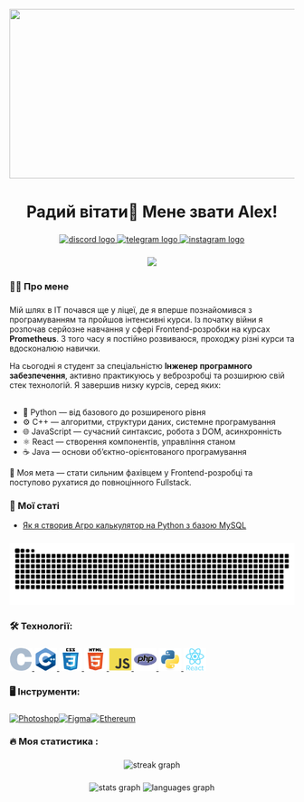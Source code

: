 <br clear="both">

<div align="center">
  <img height="300" width="600" src="https://user-images.githubusercontent.com/74038190/225813708-98b745f2-7d22-48cf-9150-083f1b00d6c9.gif"  />
</div>

###

<h1 align="center">Радий вітати👋 Мене звати Alex!</h1>

###

<div align="center">
  <a href="https://www.youtube.com/@link" target="_blank">
    <img src="https://img.shields.io/static/v1?message=Discord&logo=discord&label=&color=3f51b5&logoColor=white&labelColor=&style=for-the-badge" height="25" alt="discord logo"  />
  </a>
  <a href="https://t.me/link" target="_blank">
    <img src="https://img.shields.io/static/v1?message=Telegram&logo=telegram&label=&color=2CA5E0&logoColor=white&labelColor=&style=for-the-badge" height="25" alt="telegram logo"  />
  </a>
  <a href="https://www.instagram.com/link" target="_blank">
    <img src="https://img.shields.io/static/v1?message=Instagram&logo=instagram&label=&color=FE0A6F&logoColor=white&labelColor=&style=for-the-badge" height="25" alt="instagram logo"  />
  </a>
</div>

###

<div align="center">
  <img src="https://visitor-badge.laobi.icu/badge?page_id=SachovskiyAlex.SachovskiyAlex&"  />
</div>

###
<h3 align="left">👨‍💻 Про мене</h3>

###

<p align="left">
Мій шлях в IT почався ще у ліцеї, де я вперше познайомився з програмуванням та пройшов інтенсивні курси. 
Із початку війни я розпочав серйозне навчання у сфері Frontend-розробки на курсах <b>Prometheus</b>. 
З того часу я постійно розвиваюся, проходжу різні курси та вдосконалюю навички.

На сьогодні я студент за спеціальністю <b>Інженер програмного забезпечення</b>, активно практикуюсь у веброзробці та розширюю свій стек технологій. 
Я завершив низку курсів, серед яких:
<br><br>
- 🐍 Python — від базового до розширеного рівня  
- ⚙️ C++ — алгоритми, структури даних, системне програмування  
- 🌐 JavaScript — сучасний синтаксис, робота з DOM, асинхронність  
- ⚛️ React — створення компонентів, управління станом  
- ☕ Java — основи об’єктно-орієнтованого програмування  

🚀 Моя мета — стати сильним фахівцем у Frontend-розробці та поступово рухатися до повноцінного Fullstack.  
</p>

###
<h3 align="left">📕 Мої статі</h3>

- [Як я створив Агро калькулятор на Python з базою MySQL](https://medium.com/@talent7624/агро-калькулятор-цифровий-помічник-для-сучасного-аграрія-2e881cbe8822)

###

<p align="center">
 <img width="600" src="assets/github-snake.svg" alt="snake"/>
</p>

###

<h3 align="left">🛠 Технології:</h3>

###

<p align="left"> <a href="https://www.cprogramming.com/" target="_blank" rel="noreferrer"> <img src="https://raw.githubusercontent.com/devicons/devicon/master/icons/c/c-original.svg" alt="c" width="40" height="40"/> </a> <a href="https://www.w3schools.com/cpp/" target="_blank" rel="noreferrer"> <img src="https://raw.githubusercontent.com/devicons/devicon/master/icons/cplusplus/cplusplus-original.svg" alt="cplusplus" width="40" height="40"/> </a> <a href="https://www.w3schools.com/css/" target="_blank" rel="noreferrer"> <img src="https://raw.githubusercontent.com/devicons/devicon/master/icons/css3/css3-original-wordmark.svg" alt="css3" width="40" height="40"/> </a> <a href="https://www.w3.org/html/" target="_blank" rel="noreferrer"> <img src="https://raw.githubusercontent.com/devicons/devicon/master/icons/html5/html5-original-wordmark.svg" alt="html5" width="40" height="40"/> </a> <a href="https://developer.mozilla.org/en-US/docs/Web/JavaScript" target="_blank" rel="noreferrer"> <img src="https://raw.githubusercontent.com/devicons/devicon/master/icons/javascript/javascript-original.svg" alt="javascript" width="40" height="40"/> </a> <a href="https://www.php.net" target="_blank" rel="noreferrer"> <img src="https://raw.githubusercontent.com/devicons/devicon/master/icons/php/php-original.svg" alt="php" width="40" height="40"/> </a> <a href="https://www.python.org" target="_blank" rel="noreferrer"> <img src="https://raw.githubusercontent.com/devicons/devicon/master/icons/python/python-original.svg" alt="python" width="40" height="40"/> </a> <a href="https://reactjs.org/" target="_blank" rel="noreferrer"> <img src="https://raw.githubusercontent.com/devicons/devicon/master/icons/react/react-original-wordmark.svg" alt="react" width="40" height="40"/> </a> </p>


###

<h3 align="left">🖥️ Інструменти:</h3>

###

<p align="left">
<a href="https://www.adobe.com/uk/products/photoshop.html" target="_blank" rel="noreferrer"><img src="https://raw.githubusercontent.com/danielcranney/readme-generator/main/public/icons/skills/photoshop-colored-dark.svg" alt="Photoshop" title="Photoshop" width="36" height="36" /></a><a href="https://www.figma.com/" target="_blank" rel="noreferrer"><img src="https://raw.githubusercontent.com/danielcranney/readme-generator/main/public/icons/skills/figma-colored.svg" alt="Figma" title="Figma" width="36" height="36" /></a><a href="https://ethereum.org/en/" target="_blank" rel="noreferrer"><img src="https://raw.githubusercontent.com/danielcranney/readme-generator/main/public/icons/skills/ethereum-colored.svg" alt="Ethereum" title="Ethereum" width="36" height="36" /></a>
</p>

###

<h3 align="left">🔥   Моя статистика :</h3>

###

<div align="center">
  <img src="https://streak-stats.demolab.com?user=filimonovalexey&locale=en&mode=daily&theme=dark&hide_border=false&border_radius=5&order=3" height="220" alt="streak graph"  />
</div>

###

<div align="center">
  <img src="https://github-readme-stats.vercel.app/api?username=filimonovalexey&hide_title=false&hide_rank=false&show_icons=true&include_all_commits=true&count_private=true&disable_animations=false&theme=dracula&locale=en&hide_border=false&order=1" height="150" alt="stats graph"  />
  <img src="https://github-readme-stats.vercel.app/api/top-langs?username=filimonovalexey&locale=en&hide_title=false&layout=compact&card_width=320&langs_count=5&theme=dracula&hide_border=false&order=2" height="150" alt="languages graph"  />
</div>

###
